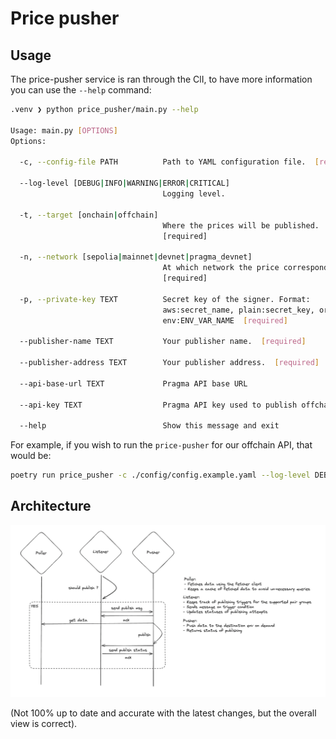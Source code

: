 # Price pusher


## Usage

The price-pusher service is ran through the ClI, to have more information you can use the `--help` command:

```bash
.venv ❯ python price_pusher/main.py --help

Usage: main.py [OPTIONS]
Options:

  -c, --config-file PATH          Path to YAML configuration file.  [required]

  --log-level [DEBUG|INFO|WARNING|ERROR|CRITICAL]
                                  Logging level.

  -t, --target [onchain|offchain]
                                  Where the prices will be published.
                                  [required]

  -n, --network [sepolia|mainnet|devnet|pragma_devnet]
                                  At which network the price corresponds.
                                  [required]

  -p, --private-key TEXT          Secret key of the signer. Format:
                                  aws:secret_name, plain:secret_key, or
                                  env:ENV_VAR_NAME  [required]

  --publisher-name TEXT           Your publisher name.  [required]

  --publisher-address TEXT        Your publisher address.  [required]

  --api-base-url TEXT             Pragma API base URL

  --api-key TEXT                  Pragma API key used to publish offchain

  --help                          Show this message and exit
```

For example, if you wish to run the `price-pusher` for our offchain API, that would be:

```sh
poetry run price_pusher -c ./config/config.example.yaml --log-level DEBUG -t offchain -n mainnet -p plain:$PUBLISHER_PV_KEY --publisher-name $PUBLISHER_NAME --publisher-address $PUBLISHER_ADDRESS --api-key $PRAGMA_OFFCHAIN_API_KEY --api-base-url http://localhost:3000
```

## Architecture

![Architecture Diagram](diagram.png)

(Not 100% up to date and accurate with the latest changes, but the overall view is correct).
